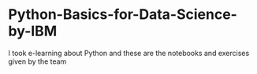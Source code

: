 # Python-Basics-for-Data-Science-by-IBM

I took e-learning about Python
and these are the notebooks and exercises given by the team
